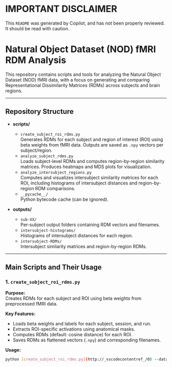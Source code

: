 # IMPORTANT DISCLAIMER 
This ```README``` was generated by Copilot, and has not been properly reviewed. It should be read with caution.

# Natural Object Dataset (NOD) fMRI RDM Analysis

This repository contains scripts and tools for analyzing the Natural Object Dataset (NOD) fMRI data, with a focus on generating and comparing Representational Dissimilarity Matrices (RDMs) across subjects and brain regions.

---

## Repository Structure

- **scripts/**
  - `create_subject_roi_rdms.py`  
    Generates RDMs for each subject and region of interest (ROI) using beta weights from fMRI data. Outputs are saved as `.npy` vectors per subject/region.
  - `analyze_subject_rdms.py`  
    Loads subject-level RDMs and computes region-by-region similarity matrices. Produces heatmaps and MDS plots for visualization.
  - `analyze_intersubject_regions.py`  
    Computes and visualizes intersubject similarity matrices for each ROI, including histograms of intersubject distances and region-by-region RDM comparisons.
  - `__pycache__/`  
    Python bytecode cache (can be ignored).

- **outputs/**
  - `sub-XX/`  
    Per-subject output folders containing RDM vectors and filenames.
  - `intersubject-histograms/`  
    Histograms of intersubject distances for each region.
  - `intersubject-RDMs/`  
    Intersubject similarity matrices and region-by-region RDMs.

---

## Main Scripts and Their Usage

### 1. `create_subject_roi_rdms.py`

**Purpose:**  
Creates RDMs for each subject and ROI using beta weights from preprocessed fMRI data.

**Key Features:**
- Loads beta weights and labels for each subject, session, and run.
- Extracts ROI-specific activations using anatomical masks.
- Computes RDMs (default: cosine distance) for each ROI.
- Saves RDMs as flattened vectors (`.npy`) and corresponding filenames.

**Usage:**
```sh
python [create_subject_roi_rdms.py](http://_vscodecontentref_/0) --data_dir <BIDS_data_dir> --output_dir <output_dir> --task <task_name>